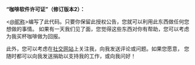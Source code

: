 **“咖啡软件许可证”（修订版本2）：**

<[@昵称][1]>编写了此代码。只要你保留此授权公告，您就可以利用此东西做任何您想做的事情。
如果有一天我们见了面，您觉得这些东西对你有帮助，您可以考虑为我买杯咖啡做为回报。

此外，您可以考虑在[社交网站][2]上关注我，向我发送评论或问题。如果您愿意，
您随时都可以向我发送捐助以支持我的工作，或向我问好！

  [1]: http://your-website.tld
  [2]: http://socialnetwork.tld/your-profile
